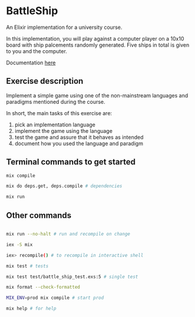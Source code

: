 # BattleShip

An Elixir implementation for a university course.

In this implementation, you will play against a computer player on a 10x10 board with ship palcements randomly generated. Five ships in total is given to you and the computer.

Documentation [here](./docs/DOCS.md)

## Exercise description

Implement a simple game using one of the non-mainstream languages and paradigms mentioned during the course.

In short, the main tasks of this exercise are:

1. pick an implementation language
2. implement the game using the language
3. test the game and assure that it behaves as intended
4. document how you used the language and paradigm

## Terminal commands to get started

```bash
mix compile

mix do deps.get, deps.compile # dependencies

mix run

```

## Other commands

```bash

mix run --no-halt # run and recompile on change

iex -S mix

iex> recompile() # to recompile in interactive shell

mix test # tests

mix test test/battle_ship_test.exs:5 # single test

mix format --check-formatted

MIX_ENV=prod mix compile # start prod

mix help # for help

```
